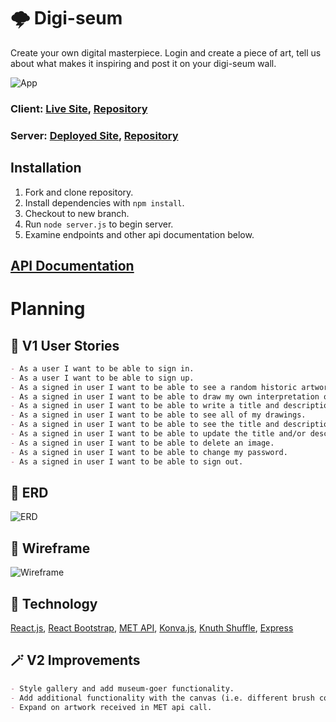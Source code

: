 # 🌩 Digi-seum
Create your own digital masterpiece. Login and create a piece of art, tell us about what makes it inspiring and post it on your digi-seum wall. 

![App](https://media.giphy.com/media/U7li2uytWQfEAEXUem/giphy.gif?cid=790b7611fbcec45ab7c6d81d8828ffb5948bb939cef59da6&rid=giphy.gif&ct=g)

### Client:  [Live Site](https://github.com/lauraalyson/digi-seum), [Repository](https://github.com/lauraalyson/digi-seum)
### Server: [Deployed Site](sheltered-forest-03275.herokuapp.com/), [Repository](https://github.com/lauraalyson/digi-seum-server) 

## Installation

1. Fork and clone repository.
2. Install dependencies with `npm install`.
3. Checkout to new branch.
4. Run `node server.js` to begin server.
5. Examine endpoints and other api documentation below.

## [API Documentation](https://github.com/lauraalyson/digi-seum-server/blob/main/ApiDocumentation.md)

# Planning

## 📝 V1 User Stories
```md
- As a user I want to be able to sign in.
- As a user I want to be able to sign up.
- As a signed in user I want to be able to see a random historic artwork.
- As a signed in user I want to be able to draw my own interpretation of the randomized historic artwork.
- As a signed in user I want to be able to write a title and description for my interpretative drawing.
- As a signed in user I want to be able to see all of my drawings.
- As a signed in user I want to be able to see the title and description of a single drawing.
- As a signed in user I want to be able to update the title and/or description of my drawing.
- As a signed in user I want to be able to delete an image.
- As a signed in user I want to be able to change my password.
- As a signed in user I want to be able to sign out.
```
## 🔗 ERD
![ERD](https://i.imgur.com/1VjbljT.png)

## 🔗 Wireframe
![Wireframe](https://i.imgur.com/23CjMfw.png)

## 🤳 Technology
[React.js](https://reactjs.org/), [React Bootstrap](https://react-bootstrap.github.io/),  [MET API](https://metmuseum.github.io/), [Konva.js](https://konvajs.org/docs/react/Intro.html), [Knuth Shuffle](https://www.npmjs.com/package/knuth-shuffle), [Express](https://expressjs.com/)

## 🪄 V2 Improvements
```md
- Style gallery and add museum-goer functionality.
- Add additional functionality with the canvas (i.e. different brush colors, eraser, maybe brush types, etc)
- Expand on artwork received in MET api call.
```
